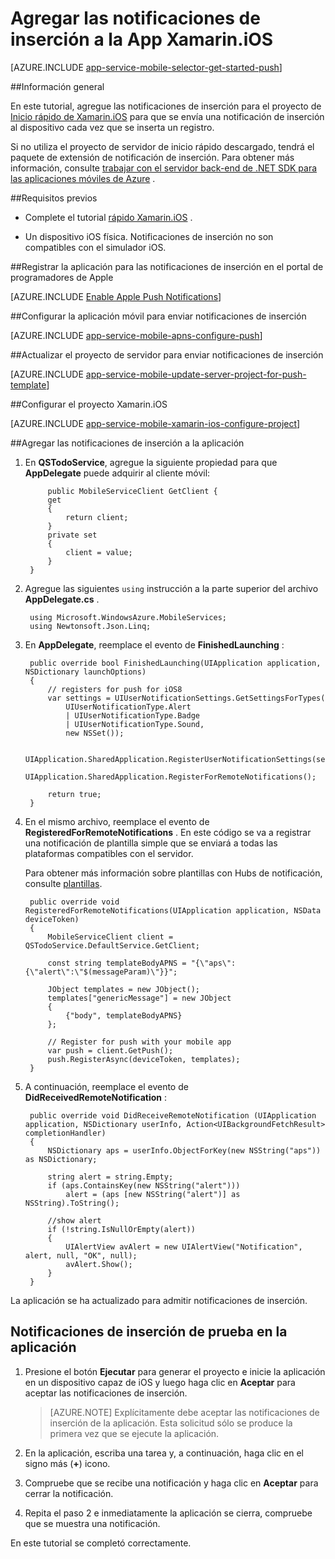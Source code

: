 <properties
    pageTitle="Agregar las notificaciones de inserción a la aplicación de Xamarin.iOS con el servicio de aplicación de Azure"
    description="Aprenda a usar el servicio de aplicación de Azure para enviar notificaciones de inserción a la aplicación de Xamarin.iOS"
    services="app-service\mobile"
    documentationCenter="xamarin"
    authors="ysxu"
    manager="dwrede"
    editor=""/>

<tags
    ms.service="app-service-mobile"
    ms.workload="mobile"
    ms.tgt_pltfrm="mobile-xamarin-ios"
    ms.devlang="dotnet"
    ms.topic="article"
    ms.date="10/12/2016"
    ms.author="yuaxu"/>

# <a name="add-push-notifications-to-your-xamarinios-app"></a>Agregar las notificaciones de inserción a la App Xamarin.iOS

[AZURE.INCLUDE [app-service-mobile-selector-get-started-push](../../includes/app-service-mobile-selector-get-started-push.md)]

##<a name="overview"></a>Información general

En este tutorial, agregue las notificaciones de inserción para el proyecto de [Inicio rápido de Xamarin.iOS](app-service-mobile-xamarin-ios-get-started.md) para que se envía una notificación de inserción al dispositivo cada vez que se inserta un registro.

Si no utiliza el proyecto de servidor de inicio rápido descargado, tendrá el paquete de extensión de notificación de inserción. Para obtener más información, consulte [trabajar con el servidor back-end de .NET SDK para las aplicaciones móviles de Azure](app-service-mobile-dotnet-backend-how-to-use-server-sdk.md) .

##<a name="prerequisites"></a>Requisitos previos

* Complete el tutorial [rápido Xamarin.iOS](app-service-mobile-xamarin-ios-get-started.md) .

* Un dispositivo iOS física. Notificaciones de inserción no son compatibles con el simulador iOS.

##<a name="register-the-app-for-push-notifications-on-apples-developer-portal"></a>Registrar la aplicación para las notificaciones de inserción en el portal de programadores de Apple

[AZURE.INCLUDE [Enable Apple Push Notifications](../../includes/enable-apple-push-notifications.md)]

##<a name="configure-your-mobile-app-to-send-push-notifications"></a>Configurar la aplicación móvil para enviar notificaciones de inserción

[AZURE.INCLUDE [app-service-mobile-apns-configure-push](../../includes/app-service-mobile-apns-configure-push.md)]

##<a name="update-the-server-project-to-send-push-notifications"></a>Actualizar el proyecto de servidor para enviar notificaciones de inserción

[AZURE.INCLUDE [app-service-mobile-update-server-project-for-push-template](../../includes/app-service-mobile-update-server-project-for-push-template.md)]

##<a name="configure-your-xamarinios-project"></a>Configurar el proyecto Xamarin.iOS

[AZURE.INCLUDE [app-service-mobile-xamarin-ios-configure-project](../../includes/app-service-mobile-xamarin-ios-configure-project.md)]

##<a name="add-push-notifications-to-your-app"></a>Agregar las notificaciones de inserción a la aplicación

1. En **QSTodoService**, agregue la siguiente propiedad para que **AppDelegate** puede adquirir al cliente móvil:

            public MobileServiceClient GetClient {
            get
            {
                return client;
            }
            private set
            {
                client = value;
            }
        }

1. Agregue las siguientes `using` instrucción a la parte superior del archivo **AppDelegate.cs** .

        using Microsoft.WindowsAzure.MobileServices;
        using Newtonsoft.Json.Linq;

2. En **AppDelegate**, reemplace el evento de **FinishedLaunching** :

        public override bool FinishedLaunching(UIApplication application, NSDictionary launchOptions)
        {
            // registers for push for iOS8
            var settings = UIUserNotificationSettings.GetSettingsForTypes(
                UIUserNotificationType.Alert
                | UIUserNotificationType.Badge
                | UIUserNotificationType.Sound,
                new NSSet());

            UIApplication.SharedApplication.RegisterUserNotificationSettings(settings);
            UIApplication.SharedApplication.RegisterForRemoteNotifications();

            return true;
        }

3. En el mismo archivo, reemplace el evento de **RegisteredForRemoteNotifications** . En este código se va a registrar una notificación de plantilla simple que se enviará a todas las plataformas compatibles con el servidor.

    Para obtener más información sobre plantillas con Hubs de notificación, consulte [plantillas](../notification-hubs/notification-hubs-templates-cross-platform-push-messages.md).


        public override void RegisteredForRemoteNotifications(UIApplication application, NSData deviceToken)
        {
            MobileServiceClient client = QSTodoService.DefaultService.GetClient;

            const string templateBodyAPNS = "{\"aps\":{\"alert\":\"$(messageParam)\"}}";

            JObject templates = new JObject();
            templates["genericMessage"] = new JObject
            {
                {"body", templateBodyAPNS}
            };

            // Register for push with your mobile app
            var push = client.GetPush();
            push.RegisterAsync(deviceToken, templates);
        }


4. A continuación, reemplace el evento de **DidReceivedRemoteNotification** :

        public override void DidReceiveRemoteNotification (UIApplication application, NSDictionary userInfo, Action<UIBackgroundFetchResult> completionHandler)
        {
            NSDictionary aps = userInfo.ObjectForKey(new NSString("aps")) as NSDictionary;

            string alert = string.Empty;
            if (aps.ContainsKey(new NSString("alert")))
                alert = (aps [new NSString("alert")] as NSString).ToString();

            //show alert
            if (!string.IsNullOrEmpty(alert))
            {
                UIAlertView avAlert = new UIAlertView("Notification", alert, null, "OK", null);
                avAlert.Show();
            }
        }

La aplicación se ha actualizado para admitir notificaciones de inserción.

## <a name="test"></a>Notificaciones de inserción de prueba en la aplicación

1. Presione el botón **Ejecutar** para generar el proyecto e inicie la aplicación en un dispositivo capaz de iOS y luego haga clic en **Aceptar** para aceptar las notificaciones de inserción.

    > [AZURE.NOTE] Explícitamente debe aceptar las notificaciones de inserción de la aplicación. Esta solicitud sólo se produce la primera vez que se ejecute la aplicación.

2. En la aplicación, escriba una tarea y, a continuación, haga clic en el signo más (**+**) icono.

3. Compruebe que se recibe una notificación y haga clic en **Aceptar** para cerrar la notificación.

4. Repita el paso 2 e inmediatamente la aplicación se cierra, compruebe que se muestra una notificación.

En este tutorial se completó correctamente.

<!-- Images. -->

<!-- URLs. -->



